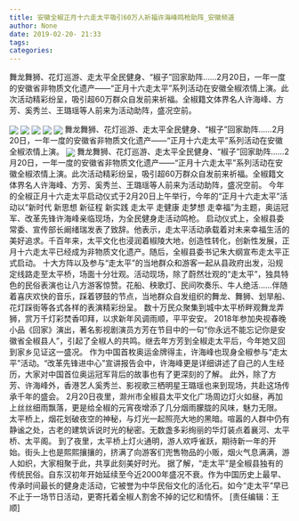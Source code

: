 ```yaml
---
title: 安徽全椒正月十六走太平吸引60万人祈福许海峰鸣枪助阵_安徽频道
author: None
date: 2019-02-20- 21:33
tags: 
categories: 
---
```

舞龙舞狮、花灯巡游、走太平全民健身、“椒子”回家助阵......2月20日，一年一度的安徽省非物质文化遗产——“正月十六走太平”系列活动在安徽全椒浓情上演。此次活动精彩纷呈，吸引超60万群众自发前来祈福。全椒籍文体界名人许海峰、方芳、奚秀兰、王璐瑶等人前来为活动助阵，盛况空前。
<!-- more -->
                
<img align="center" border="0" src="http://p0.ifengimg.com/a/2019_08/93086194c874059_size109_w640_h426.jpg" />
                
<img align="center" border="0" src="http://p0.ifengimg.com/a/2019_08/f57816d1130641a_size135_w640_h426.jpg" />
            
<img align="center" border="0" src="http://p0.ifengimg.com/a/2019_08/ab9aadb4341f660_size154_w640_h426.jpg" />
<img align="center" border="0" src="http://p3.ifengimg.com/a/2019_08/6c0e0b04cd6c756_size70_w640_h426.jpg" />
<img align="center" border="0" src="http://p2.ifengimg.com/a/2019_08/9cd6b8926b08924_size68_w640_h426.jpg" />
舞龙舞狮、花灯巡游、走太平全民健身、“椒子”回家助阵......2月20日，一年一度的安徽省非物质文化遗产——“正月十六走太平”系列活动在安徽全椒浓情上演。
<img align="center" border="0" src="http://p2.ifengimg.com/a/2016/0810/204c433878d5cf9size1_w16_h16.png" />
舞龙舞狮、花灯巡游、走太平全民健身、“椒子”回家助阵......2月20日，一年一度的安徽省非物质文化遗产——“正月十六走太平”系列活动在安徽全椒浓情上演。此次活动精彩纷呈，吸引超60万群众自发前来祈福。全椒籍文体界名人许海峰、方芳、奚秀兰、王璐瑶等人前来为活动助阵，盛况空前。
今年的全椒正月十六走太平启动仪式于2月20日上午举行，今年的“正月十六走太平”活动以“新时代 新思想 新征程 新实践 走太平 走健康 走梦想 走幸福”为主题，奥运冠军、改革先锋许海峰亲临现场，为全民健身走活动鸣枪。
启动仪式上，全椒县委常委、宣传部长阚绪瑞发表了致辞。他表示，走太平活动承载着对未来幸福生活的美好追求。千百年来，太平文化也浸润着椒陵大地，创造性转化，创新性发展，正月十六走太平已经成为非物质文化遗产。随后，全椒县委书记朱大纲宣布走太平正式启动。
十大方阵以及参与“走太平”的当地群众和游客一起从县政府出发，沿规定线路走至太平桥，场面十分壮观。活动现场，除了蔚然壮观的“走太平”，独具特色的民俗表演也让八方游客惊赞。花船、秧歌灯、民间吹奏乐、牛人绝活......伴随着喜庆欢快的音乐，踩着锣鼓的节点，当地群众自发组织的舞龙、舞狮、划旱船、花灯踩街等各式各样的表演精彩纷呈。
数十万民众聚集到城中太平桥畔观舞龙弄狮，赏万千灯彩焚香叩拜，以求新年风调雨顺，平平安安。
2018年参加央视春晚小品《回家》演出，著名影视剧演员方芳在节目中的一句“你永远不能忘记你是安徽省全椒县人”，引起了全椒人的共鸣。继去年方芳到全椒走太平后，今年她又回到家乡见证这一盛况。
作为中国首枚奥运金牌得主，许海峰也现身全椒参与“走太平”活动。“改革先锋进中心”宣讲报告会中，许海峰更是详细讲述了自己的人生经历，大家对中国首位奥运冠军背后的故事也有了更深刻的了解。
此外，除了方芳、许海峰外，香港艺人奚秀兰、影视歌三栖明星王璐瑶也来到现场，共赴这场传承千年的盛会。
2月20日夜里，滁州市全椒县太平文化广场周边灯火如昼，再加上丝丝细雨飘落，更是给全椒的元宵夜增添了几分烟雨朦胧的风味，魅力无限。
太平桥上，烟花划破夜空的神秘，与灯光一起照亮大地的黑暗。喧嚣的人群中仍有静谧之处，古老的建筑诉说时光的秘密。无数盏多彩绚丽的华灯装点着襄河、太平桥、太平阁。
到了夜里，太平桥上灯火通明，游人欢呼雀跃，期待新一年的开始。街头上也是熙熙攘攘的，挤满了向游客们兜售物品的小贩，烟火气息满满，游人如织，大家相聚于此，共享此刻美好时光。
据了解，“走太平”是全椒县独有的传统民俗。自东汉初年开始延续至今近2000年盛况不衰。作为中国历史上最早、传承时间最长的健身走活动，它被誉为中华民俗文化的活化石。如今“走太平”早已不止于一场节日活动，更寄托着全椒人割舍不掉的记忆和情怀。
[责任编辑：王顺]
            
